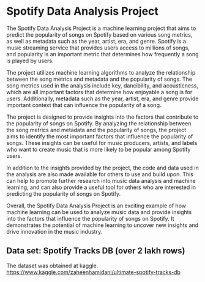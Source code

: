 # Spotify Data Analysis Project
The Spotify Data Analysis Project is a machine learning project that aims to predict the popularity of songs on Spotify based on various song metrics, as well as metadata such as the year, artist, era, and genre. Spotify is a music streaming service that provides users access to millions of songs, and popularity is an important metric that determines how frequently a song is played by users.

The project utilizes machine learning algorithms to analyze the relationship between the song metrics and metadata and the popularity of songs. The song metrics used in the analysis include key, dancibility, and acousticness, which are all important factors that determine how enjoyable a song is for users. Additionally, metadata such as the year, artist, era, and genre provide important context that can influence the popularity of a song.

The project is designed to provide insights into the factors that contribute to the popularity of songs on Spotify. By analyzing the relationship between the song metrics and metadata and the popularity of songs, the project aims to identify the most important factors that influence the popularity of songs. These insights can be useful for music producers, artists, and labels who want to create music that is more likely to be popular among Spotify users.

In addition to the insights provided by the project, the code and data used in the analysis are also made available for others to use and build upon. This can help to promote further research into music data analysis and machine learning, and can also provide a useful tool for others who are interested in predicting the popularity of songs on Spotify.

Overall, the Spotify Data Analysis Project is an exciting example of how machine learning can be used to analyze music data and provide insights into the factors that influence the popularity of songs on Spotify. It demonstrates the potential of machine learning to uncover new insights and drive innovation in the music industry.
 
## Data set: Spotify Tracks DB (over 2 lakh rows)
The dataset was obtained at kaggle. https://www.kaggle.com/zaheenhamidani/ultimate-spotify-tracks-db
